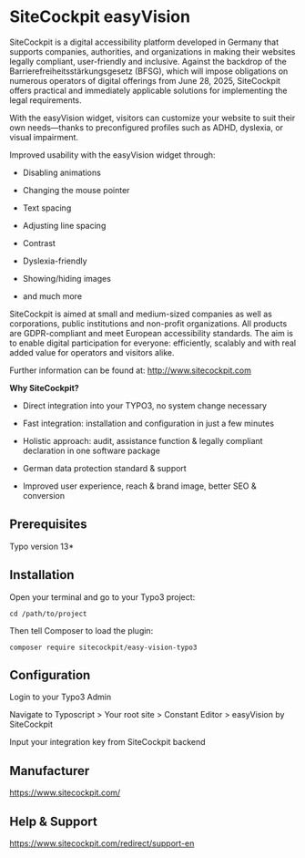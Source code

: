 # SiteCockpit easyVision

SiteCockpit is a digital accessibility platform developed in Germany that supports companies, authorities, and organizations in making their websites legally compliant, user-friendly and inclusive. Against the backdrop of the Barrierefreiheitsstärkungsgesetz (BFSG), which will impose obligations on numerous operators of digital offerings from June 28, 2025, SiteCockpit offers practical and immediately applicable solutions for implementing the legal requirements.

With the easyVision widget, visitors can customize your website to suit their own needs—thanks to preconfigured profiles such as ADHD, dyslexia, or visual impairment.

Improved usability with the easyVision widget through:

- Disabling animations

- Changing the mouse pointer

- Text spacing

- Adjusting line spacing

- Contrast

- Dyslexia-friendly

- Showing/hiding images

- and much more

SiteCockpit is aimed at small and medium-sized companies as well as corporations, public institutions and non-profit organizations. All products are GDPR-compliant and meet European accessibility standards. The aim is to enable digital participation for everyone: efficiently, scalably and with real added value for operators and visitors alike.

Further information can be found at: http://www.sitecockpit.com 

**Why SiteCockpit?**

- Direct integration into your TYPO3, no system change necessary

- Fast integration: installation and configuration in just a few minutes

- Holistic approach: audit, assistance function & legally compliant declaration in one software package

- German data protection standard & support

- Improved user experience, reach & brand image, better SEO & conversion

## Prerequisites

Typo version 13*

## Installation

Open your terminal and go to your Typo3 project:

    cd /path/to/project

Then tell Composer to load the plugin:

    composer require sitecockpit/easy-vision-typo3

## Configuration

Login to your Typo3 Admin

Navigate to Typoscript > Your root site > Constant Editor > easyVision by SiteCockpit

Input your integration key from SiteCockpit backend

## Manufacturer
https://www.sitecockpit.com/

## Help & Support
https://www.sitecockpit.com/redirect/support-en
